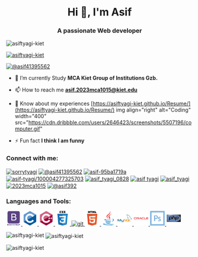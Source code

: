 <h1 align="center">Hi 👋, I'm Asif</h1>
<h3 align="center">A passionate Web developer</h3>

<p align="left"> <img src="https://komarev.com/ghpvc/?username=asiftyagi-kiet&label=Profile%20views&color=0e75b6&style=flat" alt="asiftyagi-kiet" /> </p>

<p align="left"> <a href="https://github.com/ryo-ma/github-profile-trophy"><img src="https://github-profile-trophy.vercel.app/?username=asiftyagi-kiet" alt="asiftyagi-kiet" /></a> </p>

<p align="left"> <a href="https://twitter.com/@asif41395562" target="blank"><img src="https://img.shields.io/twitter/follow/@asif41395562?logo=twitter&style=for-the-badge" alt="@asif41395562" /></a> </p>

- 🌱 I’m currently Study **MCA Kiet Group of Institutions Gzb.**

- 📫 How to reach me **asif.2023mca1015@kiet.edu**

- 📄 Know about my experiences [https://asiftyagi-kiet.github.io/Resume/](https://asiftyagi-kiet.github.io/Resume/)
  img align="right" alt="Coding" width="400" src="https://cdn.dribbble.com/users/2646423/screenshots/5507196/computer.gif"

- ⚡ Fun fact **I think I am funny**

<h3 align="left">Connect with me:</h3>
<p align="left">
<a href="https://codepen.io/sorrytyagi" target="blank"><img align="center" src="https://raw.githubusercontent.com/rahuldkjain/github-profile-readme-generator/master/src/images/icons/Social/codepen.svg" alt="sorrytyagi" height="30" width="40" /></a>
<a href="https://twitter.com/@asif41395562" target="blank"><img align="center" src="https://raw.githubusercontent.com/rahuldkjain/github-profile-readme-generator/master/src/images/icons/Social/twitter.svg" alt="@asif41395562" height="30" width="40" /></a>
<a href="https://linkedin.com/in/asif-95ba1719a" target="blank"><img align="center" src="https://raw.githubusercontent.com/rahuldkjain/github-profile-readme-generator/master/src/images/icons/Social/linked-in-alt.svg" alt="asif-95ba1719a" height="30" width="40" /></a>
<a href="https://fb.com/asif-tyagi/100004277325703" target="blank"><img align="center" src="https://raw.githubusercontent.com/rahuldkjain/github-profile-readme-generator/master/src/images/icons/Social/facebook.svg" alt="asif-tyagi/100004277325703" height="30" width="40" /></a>
<a href="https://instagram.com/asif_tyagi_0828" target="blank"><img align="center" src="https://raw.githubusercontent.com/rahuldkjain/github-profile-readme-generator/master/src/images/icons/Social/instagram.svg" alt="asif_tyagi_0828" height="30" width="40" /></a>
<a href="https://www.youtube.com/c/asif tyagi" target="blank"><img align="center" src="https://raw.githubusercontent.com/rahuldkjain/github-profile-readme-generator/master/src/images/icons/Social/youtube.svg" alt="asif tyagi" height="30" width="40" /></a>
<a href="https://www.hackerrank.com/asif_tyagi" target="blank"><img align="center" src="https://raw.githubusercontent.com/rahuldkjain/github-profile-readme-generator/master/src/images/icons/Social/hackerrank.svg" alt="asif_tyagi" height="30" width="40" /></a>
<a href="https://www.leetcode.com/2023mca1015" target="blank"><img align="center" src="https://raw.githubusercontent.com/rahuldkjain/github-profile-readme-generator/master/src/images/icons/Social/leet-code.svg" alt="2023mca1015" height="30" width="40" /></a>
<a href="https://www.hackerearth.com/@asif392" target="blank"><img align="center" src="https://raw.githubusercontent.com/rahuldkjain/github-profile-readme-generator/master/src/images/icons/Social/hackerearth.svg" alt="@asif392" height="30" width="40" /></a>
</p>

<h3 align="left">Languages and Tools:</h3>
<p align="left"> <a href="https://getbootstrap.com" target="_blank"> <img src="https://raw.githubusercontent.com/devicons/devicon/master/icons/bootstrap/bootstrap-plain-wordmark.svg" alt="bootstrap" width="40" height="40"/> </a> <a href="https://www.cprogramming.com/" target="_blank"> <img src="https://raw.githubusercontent.com/devicons/devicon/master/icons/c/c-original.svg" alt="c" width="40" height="40"/> </a> <a href="https://www.w3schools.com/cpp/" target="_blank"> <img src="https://raw.githubusercontent.com/devicons/devicon/master/icons/cplusplus/cplusplus-original.svg" alt="cplusplus" width="40" height="40"/> </a> <a href="https://www.w3schools.com/css/" target="_blank"> <img src="https://raw.githubusercontent.com/devicons/devicon/master/icons/css3/css3-original-wordmark.svg" alt="css3" width="40" height="40"/> </a> <a href="https://git-scm.com/" target="_blank"> <img src="https://www.vectorlogo.zone/logos/git-scm/git-scm-icon.svg" alt="git" width="40" height="40"/> </a> <a href="https://www.w3.org/html/" target="_blank"> <img src="https://raw.githubusercontent.com/devicons/devicon/master/icons/html5/html5-original-wordmark.svg" alt="html5" width="40" height="40"/> </a> <a href="https://www.java.com" target="_blank"> <img src="https://raw.githubusercontent.com/devicons/devicon/master/icons/java/java-original.svg" alt="java" width="40" height="40"/> </a> <a href="https://www.mysql.com/" target="_blank"> <img src="https://raw.githubusercontent.com/devicons/devicon/master/icons/mysql/mysql-original-wordmark.svg" alt="mysql" width="40" height="40"/> </a> <a href="https://www.oracle.com/" target="_blank"> <img src="https://raw.githubusercontent.com/devicons/devicon/master/icons/oracle/oracle-original.svg" alt="oracle" width="40" height="40"/> </a> <a href="https://www.photoshop.com/en" target="_blank"> <img src="https://raw.githubusercontent.com/devicons/devicon/master/icons/photoshop/photoshop-line.svg" alt="photoshop" width="40" height="40"/> </a> <a href="https://www.php.net" target="_blank"> <img src="https://raw.githubusercontent.com/devicons/devicon/master/icons/php/php-original.svg" alt="php" width="40" height="40"/> </a> </p>

<p><img align="left" src="https://github-readme-stats.vercel.app/api/top-langs?username=asiftyagi-kiet&show_icons=true&locale=en&layout=compact" alt="asiftyagi-kiet" /></p>

<p>&nbsp;<img align="center" src="https://github-readme-stats.vercel.app/api?username=asiftyagi-kiet&show_icons=true&locale=en" alt="asiftyagi-kiet" /></p>

<p><img align="center" src="https://github-readme-streak-stats.herokuapp.com/?user=asiftyagi-kiet&" alt="asiftyagi-kiet" /></p>
